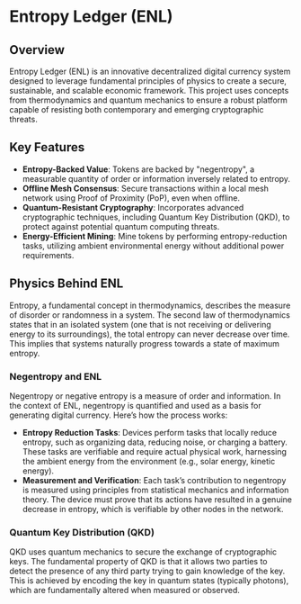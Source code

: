 # Entropy Ledger (ENL)

## Overview

Entropy Ledger (ENL) is an innovative decentralized digital currency system designed to leverage fundamental principles of physics to create a secure, sustainable, and scalable economic framework. This project uses concepts from thermodynamics and quantum mechanics to ensure a robust platform capable of resisting both contemporary and emerging cryptographic threats.

## Key Features

- **Entropy-Backed Value**: Tokens are backed by "negentropy", a measurable quantity of order or information inversely related to entropy.
- **Offline Mesh Consensus**: Secure transactions within a local mesh network using Proof of Proximity (PoP), even when offline.
- **Quantum-Resistant Cryptography**: Incorporates advanced cryptographic techniques, including Quantum Key Distribution (QKD), to protect against potential quantum computing threats.
- **Energy-Efficient Mining**: Mine tokens by performing entropy-reduction tasks, utilizing ambient environmental energy without additional power requirements.

## Physics Behind ENL

Entropy, a fundamental concept in thermodynamics, describes the measure of disorder or randomness in a system. The second law of thermodynamics states that in an isolated system (one that is not receiving or delivering energy to its surroundings), the total entropy can never decrease over time. This implies that systems naturally progress towards a state of maximum entropy.

### Negentropy and ENL

Negentropy or negative entropy is a measure of order and information. In the context of ENL, negentropy is quantified and used as a basis for generating digital currency. Here’s how the process works:

- **Entropy Reduction Tasks**: Devices perform tasks that locally reduce entropy, such as organizing data, reducing noise, or charging a battery. These tasks are verifiable and require actual physical work, harnessing the ambient energy from the environment (e.g., solar energy, kinetic energy).
- **Measurement and Verification**: Each task’s contribution to negentropy is measured using principles from statistical mechanics and information theory. The device must prove that its actions have resulted in a genuine decrease in entropy, which is verifiable by other nodes in the network.

### Quantum Key Distribution (QKD)

QKD uses quantum mechanics to secure the exchange of cryptographic keys. The fundamental property of QKD is that it allows two parties to detect the presence of any third party trying to gain knowledge of the key. This is achieved by encoding the key in quantum states (typically photons), which are fundamentally altered when measured or observed.

